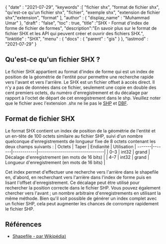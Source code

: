 {
  "date" : "2021-07-29",
  "keywords" :[ "fichier shx", "format de fichier shx", "qu'est-ce qu'un fichier shx", "fichier", "exemple shx", "extension de fichier shx","extension", "format" ],
  "author" : {
    "display_name" : "Muhammad Umar"
},
  "draft" : "false",
  "toc" : true,
  "title" :"SHX - Format d'index de forme de fichier de formes",
  "description":"En savoir plus sur le format de fichier SHX et les API qui peuvent créer et ouvrir des fichiers SHX.",
  "linktitle" : "SHX",
  "menu" : {
    "docs" : {
      "parent" : "gis"
}
},
  "lastmod" : "2021-07-29"
}

## Qu'est-ce qu'un fichier SHX ?
Le fichier SHX appartient au format d'index de forme qui est un index de position de la géométrie de l'entité pour permettre une recherche rapide vers l'avant et vers l'arrière. Le SHX est un fichier offset à accès direct. Il n'y a pas de données dans ce fichier, seulement une copie en double des cent premiers octets, du numéro d'enregistrement et du décalage par rapport à l'octet de départ de cet enregistrement dans le shp. Veuillez noter que le fichier avec l'extension .shx ne lie pas le [SHP](/fr/gis/shp/) et [DBF](/fr/database/dbf/).

## Format de fichier SHX
Le format SHX contient un index de position de la géométrie de l'entité et un en-tête de 100 octets similaire au fichier SHP, suivi d'un nombre quelconque d'enregistrements de longueur fixe de 8 octets contenant les deux champs suivants :
| Octets | Taper | Endianité | Utilisation |
-------|-------|------------|---------------------------------|
| 0–3 | int32 | grand | Décalage d'enregistrement (en mots de 16 bits) |
| 4–7 | int32 | grand | Longueur d'enregistrement (en mots de 16 bits) |

Cet index permet d'effectuer une recherche vers l'arrière dans le shapefile en, d'abord, en recherchant vers l'arrière dans l'index de forme puis en lisant l'offset d'enregistrement. Ce décalage peut être utilisé pour rechercher la position correcte dans le fichier SHP. Vous pouvez également chercher vers l'avant ; un nombre arbitraire d'enregistrements en utilisant la même méthode. Bien qu'il soit possible de générer un index complet avec un fichier SHP, cela peut augmenter les chances de corrompre rapidement le fichier SHP.


## Références

* [Shapefile - par Wikipédia)](https://en.wikipedia.org/wiki/Shapefile)


